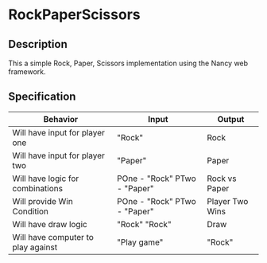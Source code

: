 # RockPaperScissors

## Description

This a simple Rock, Paper, Scissors implementation using the Nancy web framework.


## Specification

|  Behavior  |  Input  | Output  |
|---|---|---|
| Will have input for player one | "Rock" | Rock |
| Will have input for player two | "Paper" | Paper |
| Will have logic for combinations | POne - "Rock" PTwo - "Paper" | Rock vs Paper |
| Will provide Win Condition | POne - "Rock" PTwo - "Paper" | Player Two Wins |
| Will have draw logic | "Rock" "Rock" | Draw |
| Will have computer to play against | "Play game" | "Rock" |

